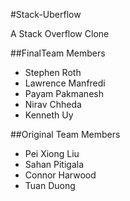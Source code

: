 #Stack-Uberflow

A Stack Overflow Clone

##FinalTeam Members

- Stephen Roth
- Lawrence Manfredi
- Payam Pakmanesh
- Nirav Chheda
- Kenneth Uy



##Original Team Members

- Pei Xiong Liu
- Sahan Pitigala
- Connor Harwood
- Tuan Duong
